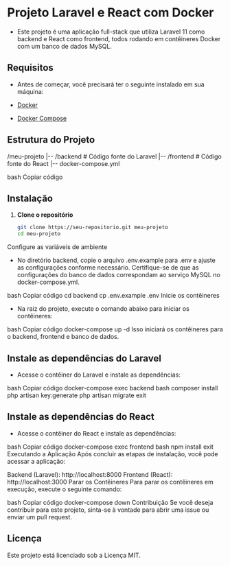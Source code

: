 # Projeto Laravel e React com Docker

- Este projeto é uma aplicação full-stack que utiliza Laravel 11 como backend e React como frontend, todos rodando em contêineres Docker com um banco de dados MySQL.

## Requisitos

- Antes de começar, você precisará ter o seguinte instalado em sua máquina:

- [Docker](https://www.docker.com/get-started)
- [Docker Compose](https://docs.docker.com/compose/)

## Estrutura do Projeto

/meu-projeto |-- /backend # Código fonte do Laravel |-- /frontend # Código fonte do React |-- docker-compose.yml

bash
Copiar código

## Instalação

1. **Clone o repositório**

   ```bash
   git clone https://seu-repositorio.git meu-projeto
   cd meu-projeto
Configure as variáveis de ambiente

- No diretório backend, copie o arquivo .env.example para .env e ajuste as configurações conforme necessário. Certifique-se de que as configurações do banco de dados correspondam ao serviço MySQL no docker-compose.yml.

bash
Copiar código
cd backend
cp .env.example .env
Inicie os contêineres

- Na raiz do projeto, execute o comando abaixo para iniciar os contêineres:

bash
Copiar código
docker-compose up -d
Isso iniciará os contêineres para o backend, frontend e banco de dados.

## Instale as dependências do Laravel

- Acesse o contêiner do Laravel e instale as dependências:

bash
Copiar código
docker-compose exec backend bash
composer install
php artisan key:generate
php artisan migrate
exit
## Instale as dependências do React

- Acesse o contêiner do React e instale as dependências:

bash
Copiar código
docker-compose exec frontend bash
npm install
exit
Executando a Aplicação
Após concluir as etapas de instalação, você pode acessar a aplicação:

Backend (Laravel): http://localhost:8000
Frontend (React): http://localhost:3000
Parar os Contêineres
Para parar os contêineres em execução, execute o seguinte comando:

bash
Copiar código
docker-compose down
Contribuição
Se você deseja contribuir para este projeto, sinta-se à vontade para abrir uma issue ou enviar um pull request.

## Licença
Este projeto está licenciado sob a Licença MIT.
